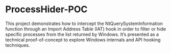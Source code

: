 # ProcessHider-POC
This project demonstrates how to intercept the NtQuerySystemInformation function through an Import Address Table (IAT) hook in order to filter or hide specific processes from the list returned by Windows. It’s presented as a technical proof-of-concept to explore Windows internals and API hooking techniques.

